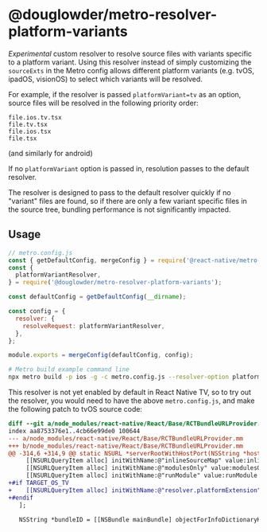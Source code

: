 # @douglowder/metro-resolver-platform-variants

_Experimental_ custom resolver to resolve source files with variants specific to a platform variant. Using this resolver instead of simply customizing the `sourceExts` in the Metro config allows different platform variants (e.g. tvOS, ipadOS, visionOS) to select which variants will be resolved.

For example, if the resolver is passed `platformVariant=tv` as an option, source files will be resolved in the following priority order:

```
file.ios.tv.tsx
file.tv.tsx
file.ios.tsx
file.tsx
```

(and similarly for android)

If no `platformVariant` option is passed in, resolution passes to the default resolver.

The resolver is designed to pass to the default resolver quickly if no "variant" files are found, so if there are only a few variant specific files in the source tree, bundling performance is not significantly impacted.

## Usage

```js
// metro.config.js
const { getDefaultConfig, mergeConfig } = require('@react-native/metro-config');
const {
  platformVariantResolver,
} = require('@douglowder/metro-resolver-platform-variants');

const defaultConfig = getDefaultConfig(__dirname);

const config = {
  resolver: {
    resolveRequest: platformVariantResolver,
  },
};

module.exports = mergeConfig(defaultConfig, config);
```

```sh
# Metro build example command line
npx metro build -p ios -g -c metro.config.js --resolver-option platformVariant=tv --out test.bundle.js --reset-cache index.js
```

This resolver is not yet enabled by default in React Native TV, so to try out the resolver, you would need to have the above `metro.config.js`, and make the following patch to tvOS source code:

```diff
diff --git a/node_modules/react-native/React/Base/RCTBundleURLProvider.mm b/node_modules/react-native/React/Base/RCTBundleURLProvider.mm
index aa8753376e1..4cb66e99de0 100644
--- a/node_modules/react-native/React/Base/RCTBundleURLProvider.mm
+++ b/node_modules/react-native/React/Base/RCTBundleURLProvider.mm
@@ -314,6 +314,9 @@ static NSURL *serverRootWithHostPort(NSString *hostPort, NSString *scheme)
     [[NSURLQueryItem alloc] initWithName:@"inlineSourceMap" value:inlineSourceMap ? @"true" : @"false"],
     [[NSURLQueryItem alloc] initWithName:@"modulesOnly" value:modulesOnly ? @"true" : @"false"],
     [[NSURLQueryItem alloc] initWithName:@"runModule" value:runModule ? @"true" : @"false"],
+#if TARGET_OS_TV
+    [[NSURLQueryItem alloc] initWithName:@"resolver.platformExtension" value:@"tv"],
+#endif
   ];

   NSString *bundleID = [[NSBundle mainBundle] objectForInfoDictionaryKey:(NSString *)kCFBundleIdentifierKey];
```
